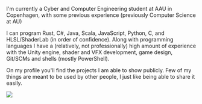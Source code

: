 

<div style="height: auto">
    <p>I'm currently a Cyber and Computer Engineering student at AAU in Copenhagen, with some previous experience (previously Computer Science at AU)</p>
    <p>I can program Rust, C#, Java, Scala, JavaScript, Python, C, and HLSL/ShaderLab (in order of confidence). Along with programming languages I have a (relatively, not professionally) high amount of experience with the Unity engine, shader and VFX development, game design, Git/SCMs and shells (mostly PowerShell).</p>
    <p>On my profile you'll find the projects I am able to show publicly. Few of my things are meant to be used by other people, I just like being able to share it easily.</p>
    <img src="https://github-readme-stats.vercel.app/api/top-langs?username=Mikkelens&hide=shaderlab&show_icons=true&locale=en&langs_count=6&layout=compact&theme=github_dark&card_width=1000"/>
</div>
